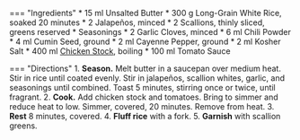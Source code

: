 === "Ingredients"
    * 15 ml Unsalted Butter
    * 300 g Long-Grain White Rice, soaked 20 minutes
    * 2 Jalapeños, minced
    * 2 Scallions, thinly sliced, greens reserved
    * Seasonings
        * 2 Garlic Cloves, minced
        * 6 ml Chili Powder
        * 4 ml Cumin Seed, ground
        * 2 ml Cayenne Pepper, ground
        * 2 ml Kosher Salt
    * 400 ml [Chicken Stock](../../soups/stocks/meat-stock.md), boiling
    * 100 ml Tomato Sauce

=== "Directions"
    1. **Season.** Melt butter in a saucepan over medium heat. Stir in rice until coated evenly. Stir in jalapeños, scallion whites, garlic, and seasonings until combined. Toast 5 minutes, stirring once or twice, until fragrant.
    2. **Cook.** Add chicken stock and tomatoes. Bring to simmer and reduce heat to low. Simmer, covered, 20 minutes. Remove from heat.
    3. **Rest** 8 minutes, covered.
    4. **Fluff rice** with a fork.
    5. **Garnish** with scallion greens.

[^1]:
    Mitzewich, John. ["Side Dish Stagnation? Spicy Tomato Rice to the Rescue!"](https://foodwishes.blogspot.com/2009/02/side-dish-stagnation-spicy-tomato-rice.html) *Food Wishes.* 6 February 2009. Accessed December 2020.
